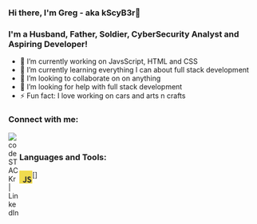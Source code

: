 ### Hi there, I'm Greg - aka kScyB3r👋


### I'm a Husband, Father, Soldier, CyberSecurity Analyst and Aspiring Developer!

- 🔭 I’m currently working on JavsScript, HTML and CSS
- 🌱 I’m currently learning everything I can about full stack development
- 👯 I’m looking to collaborate on on anything
- 🤔 I’m looking for help with full stack development
- ⚡ Fun fact: I love working on cars and arts n crafts

### Connect with me:
[<img align="left" alt="codeSTACKr | LinkedIn" width="22px" src="https://cdn.jsdelivr.net/npm/simple-icons@v3/icons/linkedin.svg" />][linkedin]

<br />

### Languages and Tools:

[<img align="left" alt="JavaScript" width="26px" src="https://raw.githubusercontent.com/github/explore/80688e429a7d4ef2fca1e82350fe8e3517d3494d/topics/javascript/javascript.png" />]









[linkedin]: https://www.linkedin.com/in/gregory-brothers-981b1210b
